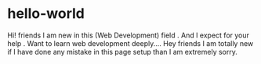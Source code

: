 # hello-world

Hi! friends I am new in this (Web Development) field . And I  expect for your help .
Want to learn web development deeply....
Hey friends I am totally new if I have done any mistake in this page setup than I am extremely sorry.
